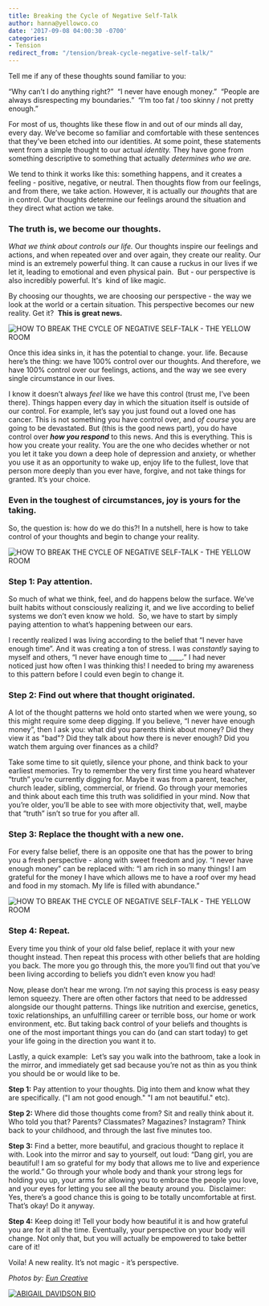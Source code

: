 ```yaml
---
title: Breaking the Cycle of Negative Self-Talk
author: hanna@yellowco.co
date: '2017-09-08 04:00:30 -0700'
categories:
- Tension
redirect_from: "/tension/break-cycle-negative-self-talk/"
---
```


Tell me if any of these thoughts sound familiar to you:

“Why can’t I do anything right?”  “I never have enough money.”  “People are always disrespecting my boundaries.”  “I’m too fat / too skinny / not pretty enough.”

For most of us, thoughts like these flow in and out of our minds all day, every day. We’ve become so familiar and comfortable with these sentences that they’ve been etched into our identities. At some point, these statements went from a simple thought to our actual _identity._ They have gone from something descriptive to something that actually _determines who we are._

We tend to think it works like this: something happens, and it creates a feeling - positive, negative, or neutral. Then thoughts flow from our feelings, and from there, we take action. However, it is actually our _thoughts_ that are in control. Our thoughts determine our feelings around the situation and they direct what action we take.

### **The truth is, we become our thoughts.**

_What we think about controls our life._ Our thoughts inspire our feelings and actions, and when repeated over and over again, they create our reality. Our mind is an extremely powerful thing. It can cause a ruckus in our lives if we let it, leading to emotional and even physical pain.  But - our perspective is also incredibly powerful. It's  kind of like magic.

By choosing our thoughts, we are choosing our perspective - the way we look at the world or a certain situation. This perspective becomes our new reality. Get it?  **This is great news.**

![HOW TO BREAK THE CYCLE OF NEGATIVE SELF-TALK - THE YELLOW ROOM](http://yellowco.co/wp-content/uploads/2017/09/BeautyinBrokenness-16.jpg)

Once this idea sinks in, it has the potential to change. your. life. Because here’s the thing: we have 100% control over our thoughts. And therefore, we have 100% control over our feelings, actions, and the way we see every single circumstance in our lives.

I know it doesn’t always _feel_ like we have this control (trust me, I’ve been there). Things happen every day in which the situation itself is outside of our control. For example, let’s say you just found out a loved one has cancer. This is not something you have control over, and _of course_ you are going to be devastated. But (this is the good news part), you do have control over **_how you respond_** to this news. And this is everything. This is how you create your reality. You are the one who decides whether or not you let it take you down a deep hole of depression and anxiety, or whether you use it as an opportunity to wake up, enjoy life to the fullest, love that person more deeply than you ever have, forgive, and not take things for granted. It’s your choice.

### **Even in the toughest of circumstances, joy is yours for the taking.**

So, the question is: how do we do this?! In a nutshell, here is how to take control of your thoughts and begin to change your reality.

![HOW TO BREAK THE CYCLE OF NEGATIVE SELF-TALK - THE YELLOW ROOM](http://yellowco.co/wp-content/uploads/2017/09/Julien-YellowTension-367.jpg)

### **Step 1: Pay attention.**

So much of what we think, feel, and do happens below the surface. We’ve built habits without consciously realizing it, and we live according to belief systems we don’t even know we hold.  So, we have to start by simply paying attention to what’s happening between our ears.

I recently realized I was living according to the belief that “I never have enough time”. And it was creating a ton of stress. I was _constantly_ saying to myself and others, “I never have enough time to ____.” I had never noticed just how often I was thinking this! I needed to bring my awareness to this pattern before I could even begin to change it.

### **Step 2: Find out where that thought originated.**

A lot of the thought patterns we hold onto started when we were young, so this might require some deep digging. If you believe, “I never have enough money”, then I ask you: what did you parents think about money? Did they view it as "bad"? Did they talk about how there is never enough? Did you watch them arguing over finances as a child?

Take some time to sit quietly, silence your phone, and think back to your earliest memories. Try to remember the very first time you heard whatever “truth” you’re currently digging for. Maybe it was from a parent, teacher, church leader, sibling, commercial, or friend. Go through your memories and think about each time this truth was solidified in your mind. Now that you’re older, you’ll be able to see with more objectivity that, well, maybe that “truth” isn’t so true for you after all.

### **Step 3: Replace the thought with a new one.**

For every false belief, there is an opposite one that has the power to bring you a fresh perspective - along with sweet freedom and joy. “I never have enough money” can be replaced with: “I am rich in so many things! I am grateful for the money I have which allows me to have a roof over my head and food in my stomach. My life is filled with abundance.”

![HOW TO BREAK THE CYCLE OF NEGATIVE SELF-TALK - THE YELLOW ROOM](http://yellowco.co/wp-content/uploads/2017/09/Julien-YellowTension-356.jpg)

### **Step 4: Repeat.**

Every time you think of your old false belief, replace it with your new thought instead. Then repeat this process with other beliefs that are holding you back. The more you go through this, the more you’ll find out that you’ve been living according to beliefs you didn’t even know you had!

Now, please don’t hear me wrong. I’m _not_ saying this process is easy peasy lemon squeezy. There are often other factors that need to be addressed alongside our thought patterns. Things like nutrition and exercise, genetics, toxic relationships, an unfulfilling career or terrible boss, our home or work environment, etc. But taking back control of your beliefs and thoughts is one of the most important things you can do (and can start today) to get your life going in the direction you want it to.

Lastly, a quick example:  Let’s say you walk into the bathroom, take a look in the mirror, and immediately get sad because you’re not as thin as you think you should be or would like to be.

**Step 1:** Pay attention to your thoughts. Dig into them and know what they are specifically. ("I am not good enough." "I am not beautiful." etc).

**Step 2:** Where did those thoughts come from? Sit and really think about it. Who told you that? Parents? Classmates? Magazines? Instagram? Think back to your childhood, and through the last five minutes too.

**Step 3:** Find a better, more beautiful, and gracious thought to replace it with. Look into the mirror and say to yourself, out loud: “Dang girl, you are beautiful! I am so grateful for my body that allows me to live and experience the world.” Go through your whole body and thank your strong legs for holding you up, your arms for allowing you to embrace the people you love, and your eyes for letting you see all the beauty around you.  Disclaimer: Yes, there’s a good chance this is going to be totally uncomfortable at first. That’s okay! Do it anyway.

**Step 4:** Keep doing it! Tell your body how beautiful it is and how grateful you are for it all the time. Eventually, your perspective on your body will change. Not only that, but you will actually be empowered to take better care of it! 

Voila! A new reality. It’s not magic - it’s perspective. 

_Photos by: [Eun Creative](http://www.euncreative.com/)_

[![ABIGAIL DAVIDSON BIO](http://yellowco.co/wp-content/uploads/2017/06/ABIGAIL-DAVIDSON-BIO.jpg)](https://www.theschoolofwellbeing.com/)
